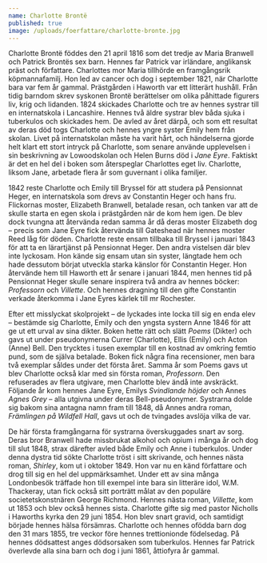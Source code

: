 ```yaml
---
name: Charlotte Brontë
published: true
image: /uploads/foerfattare/charlotte-bronte.jpg
---
```

Charlotte Brontë föddes den 21 april 1816 som det tredje av Maria Branwell och Patrick Brontës sex barn. Hennes far Patrick var irländare, anglikansk präst och författare. Charlottes mor Maria tillhörde en framgångsrik köpmannafamilj. Hon led av cancer och dog i september 1821, när Charlotte bara var fem år gammal. Prästgården i Haworth var ett litterärt hushåll. Från tidig barndom skrev syskonen Brontë berättelser om olika påhittade figurers liv, krig och lidanden. 1824 skickades Charlotte och tre av hennes systrar till en internatskola i Lancashire. Hennes två äldre systrar blev båda sjuka i tuberkulos och skickades hem. De avled av året därpå, och som ett resultat av deras död togs Charlotte och hennes yngre syster Emily hem från skolan. Livet på internatskolan måste ha varit hårt, och händelserna gjorde helt klart ett stort intryck på Charlotte, som senare använde upplevelsen i sin beskrivning av Lowoodskolan och Helen Burns död i _Jane Eyre_. Faktiskt är det en hel del i boken som återspeglar Charlottes eget liv. Charlotte, liksom Jane, arbetade flera år som guvernant i olika familjer.

1842 reste Charlotte och Emily till Bryssel för att studera på Pensionnat Heger, en internatskola som drevs av Constantin Heger och hans fru. Flickornas moster, Elizabeth Branwell, betalade resan, och tanken var att de skulle starta en egen skola i prästgården när de kom hem igen. De blev dock tvungna att återvända redan samma år då deras moster Elizabeth dog – precis som Jane Eyre fick återvända till Gateshead när hennes moster Reed låg för döden. Charlotte reste ensam tillbaka till Bryssel i januari 1843 för att ta en lärartjänst på Pensionnat Heger. Den andra vistelsen där blev inte lyckosam. Hon kände sig ensam utan sin syster, längtade hem och hade dessutom börjat utveckla starka känslor för Constantin Heger. Hon återvände hem till Haworth ett år senare i januari 1844, men hennes tid på Pensionnat Heger skulle senare inspirera två andra av hennes böcker: _Professorn_ och _Villette_. Och hennes dragning till den gifte Constantin verkade återkomma i Jane Eyres kärlek till mr Rochester.

Efter ett misslyckat skolprojekt – de lyckades inte locka till sig en enda elev – bestämde sig Charlotte, Emily och den yngsta systern Anne 1846 för att ge ut ett urval av sina dikter. Boken hette rätt och slätt _Poems_ (Dikter) och gavs ut under pseudonymerna Currer (Charlotte), Ellis (Emily) och Acton (Anne) Bell. Den trycktes i tusen exemplar till en kostnad av omkring femtio pund, som de själva betalade. Boken fick några fina recensioner, men bara två exemplar såldes under det första året. Samma år som Poems gavs ut blev Charlotte också klar med sin första roman, _Professorn_. Den refuserades av flera utgivare, men Charlotte blev ändå inte avskräckt. Följande år kom hennes Jane Eyre, Emilys _Svindlande höjder_ och Annes _Agnes Grey_ – alla utgivna under deras Bell-pseudonymer. Systrarna dolde sig bakom sina antagna namn fram till 1848, då Annes andra roman, _Främlingen på Wildfell Hall_, gavs ut och de tvingades avslöja vilka de var.

De här första framgångarna för systrarna överskuggades snart av sorg. Deras bror Branwell hade missbrukat alkohol och opium i många år och dog till slut 1848, strax därefter avled både Emily och Anne i tuberkulos. Under denna dystra tid sökte Charlotte tröst i sitt skrivande, och hennes nästa roman, _Shirley_, kom ut i oktober 1849. Hon var nu en känd författare och drog till sig en hel del uppmärksamhet. Under ett av sina många Londonbesök träffade hon till exempel inte bara sin litteräre idol, W.M. Thackeray, utan fick också sitt porträtt målat av den populäre societetskonstnären George Richmond. Hennes nästa roman, _Villette_, kom ut 1853 och blev också hennes sista. Charlotte gifte sig med pastor Nicholls i Haworths kyrka den 29 juni 1854. Hon blev snart gravid, och samtidigt började hennes hälsa försämras. Charlotte och hennes ofödda barn dog den 31 mars 1855, tre veckor före hennes trettionionde födelsedag. På hennes dödsattest anges dödsorsaken som tuberkulos. Hennes far Patrick överlevde alla sina barn och dog i juni 1861, åttiofyra år gammal.
